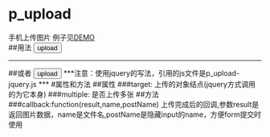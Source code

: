 # p_upload
手机上传图片
例子见[DEMO](http://www.lovewebgames.com/jsmodule/p_upload.html)  
##用法
		<button id="btn_upload">upload</button>
		<script src="../src/jquery-1.9.1.min.js"></script>
		<script src="../src/p_upload.js"></script>
		<script>
		var upload = new P_upload();
		upload.init({target:$('#btn_upload'),multiple:true,callback:function(result,name,postName){
			$('body').append('<img src="'+result+'"/><input type="hidden" name="'+postName+'"/>');
		}});
		</script>
***
##或者
		<script src="../src/jquery-1.9.1.min.js"></script>
		<script src="../src/p_upload-jquery.js"></script>
		<button class="p_upload">upload</button>
		<script>
		$(function(){
			$('.p_upload').P_upload({multiple:true,callback:function(result,name,postName){
				$('body').append('<img src="'+result+'"/><input type="hidden" name="'+postName+'"/>');
			}});
		});
		</script>
***注意：使用jquery的写法，引用的js文件是p_upload-jquery.js  ***
#属性和方法
##属性
###target:
		上传的对象结点(jquery方式调用的为它本身)
###multiple:
		是否上传多张
##方法
###callback:function(result,name,postName)
		上传完成后的回调,参数result是返回图片数据，name是文件名,postName是隐藏input的name，方便form提交时使用